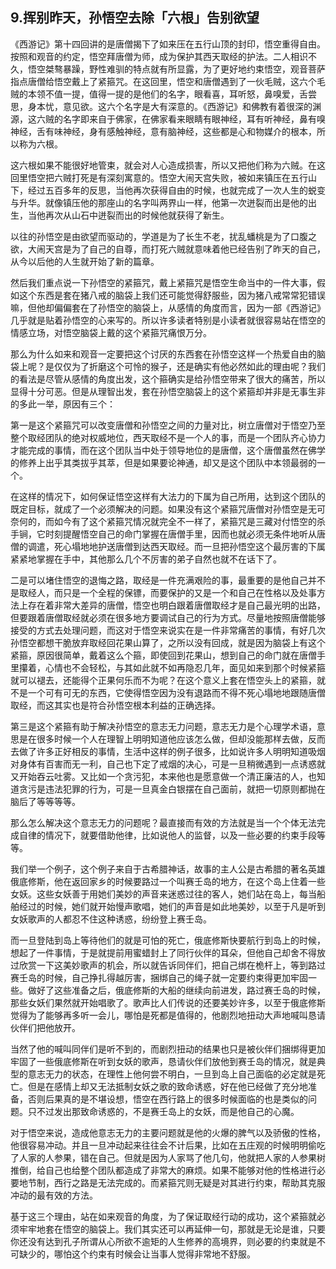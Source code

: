 ## 9.挥别昨天，孙悟空去除「六根」告别欲望
《西游记》第十四回讲的是唐僧揭下了如来压在五行山顶的封印，悟空重得自由。按照和观音的约定，悟空拜唐僧为师，成为保护其西天取经的护法。二人相识不久，悟空桀骜暴躁，野性难驯的特点就有所显露，为了更好地约束悟空，观音菩萨指点唐僧给悟空戴上了紧箍咒。在这回里，悟空和唐僧遇到了一伙毛贼，这六个毛贼的本领不值一提，值得一提的是他们的名字，眼看喜，耳听怒，鼻嗅爱，舌尝思，身本忧，意见欲。这六个名字是大有深意的。《西游记》和佛教有着很深的渊源，这六贼的名字即来自于佛家，在佛家看来眼睛有眼神经，耳有听神经，鼻有嗅神经，舌有味神经，身有感触神经，意有脑神经，这些都是心和物媒介的根本，所以称为六根。 


这六根如果不能很好地管束，就会对人心造成损害，所以又把他们称为六贼。在这回里悟空把六贼打死是有深刻寓意的。悟空大闹天宫失败，被如来镇压在五行山下，经过五百多年的反思，当他再次获得自由的时候，也就完成了一次人生的蜕变与升华。就像镇压他的那座山的名字叫两界山一样，他第一次迸裂而出是他的出生，当他再次从山石中迸裂而出的时候他就获得了新生。 


以往的孙悟空是由欲望而驱动的，学道是为了长生不老，扰乱蟠桃是为了口腹之欲，大闹天宫是为了自己的自尊，而打死六贼就意味着他已经告别了昨天的自己，从今以后他的人生就开始了新的篇章。


然后我们重点说一下孙悟空的紧箍咒，戴上紧箍咒是悟空生命当中的一件大事，假如这个东西是套在猪八戒的脑袋上我们还可能觉得舒服些，因为猪八戒常常犯错误嘛，但他却偏偏套在了孙悟空的脑袋上，从感情的角度而言，因为一部《西游记》几乎就是贴着孙悟空的心来写的。所以许多读者特别是小读者就很容易站在悟空的情感立场，对悟空脑袋上戴的这个紧箍咒痛恨万分。 


那么为什么如来和观音一定要把这个讨厌的东西套在孙悟空这样一个热爱自由的脑袋上呢？是仅仅为了折磨这个可怜的猴子，还是确实有他必然如此的理由呢？我们的看法是尽管从感情的角度出发，这个箍确实是给孙悟空带来了很大的痛苦，所以显得十分可恶。但是从理智出发，套在孙悟空脑袋上的这个紧箍却并非是无事生非的多此一举，原因有三个：


第一是这个紧箍咒可以改变唐僧和孙悟空之间的力量对比，树立唐僧对于悟空乃至整个取经团队的绝对权威地位，西天取经不是一个人的事，而是一个团队齐心协力才能完成的事情，而在这个团队当中处于领导地位的是唐僧，这个唐僧虽然在佛学的修养上出乎其类拔乎其萃，但是如果要论神通，却又是这个团队中本领最弱的一个。 


在这样的情况下，如何保证悟空这样有大法力的下属为自己所用，达到这个团队的既定目标，就成了一个必须解决的问题。如果没有这个紧箍咒唐僧对孙悟空是无可奈何的，而如今有了这个紧箍咒情况就完全不一样了，紧箍咒是三藏对付悟空的杀手锏，它时刻提醒悟空自己的命门掌握在唐僧手里，因而也就必须无条件地听从唐僧的调遣，死心塌地地护送唐僧到达西天取经。而一旦把孙悟空这个最厉害的下属紧紧地掌握在手中，其他那么几个不厉害的弟子自然也就不在话下了。 


二是可以堵住悟空的退悔之路，取经是一件充满艰险的事，最重要的是他自己并不是取经人，而只是一个全程的保镖，而要保护的又是一个和自己在性格以及处事方法上存在着非常大差异的唐僧，悟空也明白跟着唐僧取经才是自己最光明的出路，但要跟着唐僧取经就必须在很多地方要调试自己的行为方式。尽量地按照唐僧能够接受的方式去处理问题，而这对于悟空来说实在是一件非常痛苦的事情，有好几次孙悟空都想干脆放弃取经回花果山算了，之所以没有回成，就是因为脑袋上有这个紧箍，原因很简单，戴着这么个箍，即使回到花果山，想到自己的命门就在唐僧手里攥着，心情也不会轻松，与其如此就不如再隐忍几年，面见如来到那个时候紧箍就可以褪去，还能得个正果何乐而不为呢？在这个意义上套在悟空头上的紧箍，就不是一个可有可无的东西，它使得悟空因为没有退路而不得不死心塌地地跟随唐僧取经，而这其实也是符合孙悟空根本利益的正确选择。 


第三是这个紧箍有助于解决孙悟空的意志无力问题，意志无力是个心理学术语，意思是在很多时候一个人在理智上明明知道他应该怎么做，但却没能那样去做，反而去做了许多正好相反的事情，生活中这样的例子很多，比如说许多人明明知道吸烟对身体有百害而无一利，自己也下定了戒烟的决心，可是一旦稍微遇到一点诱惑就又开始吞云吐雾。又比如一个贪污犯，本来他也是愿意做一个清正廉洁的人，也知道贪污是违法犯罪的行为，可是一旦真金白银摆在自己面前，就把一切原则都抛在脑后了等等等等。 


那么怎么解决这个意志无力的问题呢？最直接而有效的方法就是当一个个体无法完成自律的情况下，就要借助他律，比如说他人的监督，以及一些必要的约束手段等等。


我们举一个例子，这个例子来自于古希腊神话，故事的主人公是古希腊的著名英雄俄底修斯，他在返回家乡的时候要路过一个叫赛壬岛的地方，在这个岛上住着一些女妖。这些女妖善于用她们美妙的声音来迷惑过往的客人，她们站在岛上，每当船舶经过的时候，她们就开始慢声歌唱，她们的声音是如此地美妙，以至于凡是听到女妖歌声的人都忍不住这种诱惑，纷纷登上赛壬岛。


而一旦登陆到岛上等待他们的就是可怕的死亡，俄底修斯快要航行到岛上的时候，想起了一件事情，于是就提前用蜜蜡封上了同行伙伴的耳朵，但他自己却舍不得放过欣赏一下这美妙歌声的机会，所以就告诉同伴们，把自己绑在桅杆上，等到路过赛壬岛的时候，自己挣扎得越厉害，捆绑自己的绳子就一定要约束得更加牢固一些。做好了这些准备之后，俄底修斯的大船的继续向前进发，路过赛壬岛的时候，那些女妖们果然就开始唱歌了。歌声比人们传说的还要美妙许多，以至于俄底修斯觉得为了能够再多听一会儿，哪怕是死都是值得的，他剧烈地扭动大声地喊叫恳请伙伴们把他放开。 


当然了他的喊叫同伴们是听不到的，而剧烈扭动的结果也只是被伙伴们捆绑得更加牢固了一些俄底修斯在听到女妖的歌声，恳请伙伴们放他到赛壬岛的情况，就是典型的意志无力的状态，在理性上他何尝不明白，一旦到岛上自己面临的必定就是死亡。但是在感情上却又无法抵制女妖之歌的致命诱惑，好在他已经做了充分地准备，否则后果真的是不堪设想，悟空在西行路上的很多时候面临的也是类似的问题。只不过发出那致命诱惑的，不是赛壬岛上的女妖，而是他自己的心魔。


对于悟空来说，造成他意志无力的主要问题就是他的火爆的脾气以及骄傲的性格，他很容易冲动。并且一旦冲动起来往往会不计后果，比如在五庄观的时候明明偷吃了人家的人参果，错在自己。但就是因为人家骂了他几句，他就把人家的人参果树推倒，给自己也给整个团队都造成了非常大的麻烦。如果不能够对他的性格进行必要地节制，西行之路是无法完成的。而紧箍咒则无疑是对其进行约束，帮助其克服冲动的最有效的方法。


基于这三个理由，站在如来观音的角度，为了保证取经行动的成功，这个紧箍就必须牢牢地套在悟空的脑袋上。我们其实还可以再延伸一句，那就是无论是谁，只要你还没有达到孔子所谓从心所欲不逾矩的人生修养的高境界，则必要的约束就是不可缺少的，哪怕这个约束有时候会让当事人觉得非常地不舒服。

